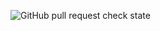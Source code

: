 ![GitHub pull request check state](https://img.shields.io/github/status/s/pulls/vniranjan1972/HotelWeb-Application/1)
